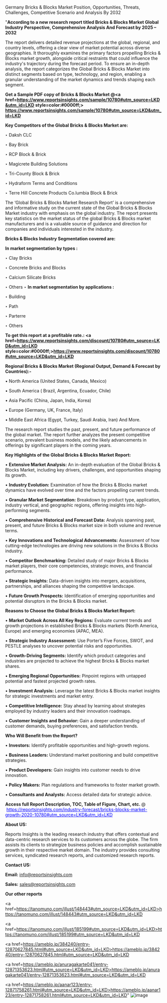 Germany Bricks & Blocks Market Position, Opportunities, Threats, Challenges, Competitive Scenario and Analysis By 2032

"<strong>According to a new research report titled Bricks & Blocks Market Global Industry Perspective, Comprehensive Analysis And Forecast by 2025 – 2032</strong>

The report delivers detailed revenue projections at the global, regional, and country levels, offering a clear view of market potential across diverse geographies. It thoroughly examines the primary factors propelling Bricks & Blocks market growth, alongside critical restraints that could influence the industry's trajectory during the forecast period. To ensure an in-depth analysis, the report categorizes the Global Bricks & Blocks Market into distinct segments based on type, technology, and region, enabling a granular understanding of the market dynamics and trends shaping each segment.

<strong>Get a Sample PDF copy of Bricks & Blocks Market </strong><strong>@<a href=https://www.reportsinsights.com/sample/10780#utm_source=LKD&utm_id=LKD style=color:#0000ff;> https://www.reportsinsights.com/sample/10780#utm_source=LKD&utm_id=LKD</a></strong></font>

<strong>Key Competitors of the Global Bricks & Blocks Market are:</strong>

‣ Daksh CLC

‣ Bay Brick

‣ RCP Block & Brick

‣ Magicrete Building Solutions

‣ Tri-County Block & Brick

‣ Hydraform Terms and Conditions

‣ Terre Hill Concrete Products
 Co.lumbia Block & Brick

The ‘Global Bricks & Blocks Market Research Report’ is a comprehensive and informative study on the current state of the Global Bricks & Blocks Market industry with emphasis on the global industry. The report presents key statistics on the market status of the global Bricks & Blocks market manufacturers and is a valuable source of guidance and direction for companies and individuals interested in the industry.

<strong>Bricks & Blocks Industry Segmentation covered are:</strong>

<strong>In market segmentation by types : </strong>

‣ Clay Bricks

‣ Concrete Bricks and Blocks

‣ Calcium Silicate Bricks

‣ Others
‣ 
<strong>In market segmentation by applications : </strong>

‣ Building

‣ Path

‣ Parterre

‣ Others

<strong>To get this report at a profitable rate.: <a href=https://www.reportsinsights.com/discount/10780#utm_source=LKD&utm_id=LKD style=color:#0000ff;>https://www.reportsinsights.com/discount/10780#utm_source=LKD&utm_id=LKD</a></strong></font>

<strong>Regional Bricks & Blocks Market (Regional Output, Demand &amp; Forecast by Countries):-</strong>

• North America (United States, Canada, Mexico)

• South America ( Brazil, Argentina, Ecuador, Chile)

• Asia Pacific (China, Japan, India, Korea)

• Europe (Germany, UK, France, Italy)

• Middle East Africa (Egypt, Turkey, Saudi Arabia, Iran) And More.

The research report studies the past, present, and future performance of the global market. The report further analyzes the present competitive scenario, prevalent business models, and the likely advancements in offerings by significant players in the coming years.

<strong>Key Highlights of the Global Bricks & Blocks Market Report:</strong>

• <strong>Extensive Market Analysis:</strong> An in-depth evaluation of the Global Bricks & Blocks Market, including key drivers, challenges, and opportunities shaping its growth.

• <strong>Industry Evolution:</strong> Examination of how the Bricks & Blocks market dynamics have evolved over time and the factors propelling current trends.

• <strong>Granular Market Segmentation:</strong> Breakdown by product type, application, industry vertical, and geographic regions, offering insights into high-performing segments.

• <strong>Comprehensive Historical and Forecast Data:</strong> Analysis spanning past, present, and future Bricks & Blocks market size in both volume and revenue terms.

• <strong>Key Innovations and Technological Advancements:</strong> Assessment of how cutting-edge technologies are driving new solutions in the Bricks & Blocks industry.

• <strong>Competitor Benchmarking:</strong> Detailed study of major Bricks & Blocks market players, their core competencies, strategic moves, and financial performance.

• <strong>Strategic Insights:</strong> Data-driven insights into mergers, acquisitions, partnerships, and alliances shaping the competitive landscape.

• <strong>Future Growth Prospects:</strong> Identification of emerging opportunities and potential disruptors in the Bricks & Blocks market.

<strong>Reasons to Choose the Global Bricks & Blocks Market Report:</strong>

• <strong>Market Outlook Across All Key Regions:</strong> Evaluate current trends and growth projections in established Bricks & Blocks markets (North America, Europe) and emerging economies (APAC, MEA).

• <strong>Strategic Industry Assessment:</strong> Use Porter’s Five Forces, SWOT, and PESTLE analyses to uncover potential risks and opportunities.

• <strong>Growth-Driving Segments:</strong> Identify which product categories and industries are projected to achieve the highest Bricks & Blocks market shares.

• <strong>Emerging Regional Opportunities:</strong> Pinpoint regions with untapped potential and fastest projected growth rates.

• <strong>Investment Analysis:</strong> Leverage the latest Bricks & Blocks market insights for strategic investments and market entry.

• <strong>Competitive Intelligence:</strong> Stay ahead by learning about strategies employed by industry leaders and their innovation roadmaps.

• <strong>Customer Insights and Behavior:</strong> Gain a deeper understanding of customer demands, buying preferences, and satisfaction trends.

<strong>Who Will Benefit from the Report?</strong>

• <strong>Investors:</strong> Identify profitable opportunities and high-growth regions.

• <strong>Business Leaders:</strong> Understand market positioning and build competitive strategies.

• <strong>Product Developers:</strong> Gain insights into customer needs to drive innovation.

• <strong>Policy Makers:</strong> Plan regulations and frameworks to foster market growth.

• <strong>Consultants and Analysts:</strong> Access detailed data for strategic advice.
</ul>
<strong>Access full Report Description, TOC, Table of Figure, Chart, etc. </strong>@  <a href=https://reportsinsights.com/industry-forecast/bricks-blocks-market-growth-2020-10780#utm_source=LKD&utm_id=LKD style=color:#0000ff;>https://reportsinsights.com/industry-forecast/bricks-blocks-market-growth-2020-10780#utm_source=LKD&utm_id=LKD</a></font>

<strong><strong>About US</strong>:</strong>

Reports Insights is the leading research industry that offers contextual and data-centric research services to its customers across the globe. The firm assists its clients to strategize business policies and accomplish sustainable growth in their respective market domain. The industry provides consulting services, syndicated research reports, and customized research reports.

<strong>Contact US:</strong>

<p class=""""><b>Email:</b> <a href=mailto:info@reportsinsights.com>info@reportsinsights.com</a></p>
<p class=""""><b>Sales:</b> <a href=mailto:sales@reportsinsights.com>sales@reportsinsights.com</a></p>

<strong>Our other reports</strong>

<a href=https://tanomuno.com/illust/148443#utm_source=LKD&utm_id=LKD>https://tanomuno.com/illust/148443#utm_source=LKD&utm_id=LKD</a>

<a href=https://tanomuno.com/illust/185199#utm_source=LKD&utm_id=LKD>https://tanomuno.com/illust/185199#utm_source=LKD&utm_id=LKD</a>

<a href=https://ameblo.jp/384240/entry-12870627845.html#utm_source=LKD&utm_id=LKD>https://ameblo.jp/384240/entry-12870627845.html#utm_source=LKD&utm_id=LKD</a>

<a href=https://ameblo.jp/anuragakarte041/entry-12871353623.html#utm_source=LKD&utm_id=LKD>https://ameblo.jp/anuragakarte041/entry-12871353623.html#utm_source=LKD&utm_id=LKD</a>

<a href=https://ameblo.jp/aanar123/entry-12871758261.html#utm_source=LKD&utm_id=LKD>https://ameblo.jp/aanar123/entry-12871758261.html#utm_source=LKD&utm_id=LKD</a>"
![image](https://github.com/user-attachments/assets/88dbaac8-51c1-41b7-9cfc-53d1b5e87f01)
